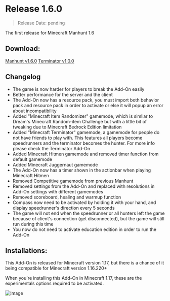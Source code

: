 # Release 1.6.0
> Release Date: pending

The first release for Minecraft Manhunt 1.6

## Download:
[Manhunt v1.6.0](https://bit.ly/mcmh160)
[Terminator v1.0.0](https://bit.ly/mcrobot100)

## Changelog
- The game is now harder for players to break the Add-On easily
- Better performance for the server and the client
- The Add-On now has a resource pack, you must import both behavior pack and resource pack in order to activate or else it will popup an error about incompatibility
- Added "Minecraft Item Randomizer" gamemode, which is simliar to Dream's Minecraft Random-item Challenge but with a little bit of tweaking due to Minecraft Bedrock Edition limitation
- Added "Minecraft Terminator" gamemode, a gamemode for people do not have friends to play with. This features all players become speedrunners and the terminator becomes the hunter. For more info please check the Terminator Add-On
- Added Minecraft Hitmen gamemode and removed timer function from default gamemode
- Added Minecraft Juggernaut gamemode
- The Add-On now has a timer shown in the actionbar when playing Minecraft Hitmen
- Removed Competitive gamemode from previous Manhunt
- Removed settings from the Add-On and replaced with resolutions in Add-On settings with different gamemodes
- Removed scoreboard, healing and warmup function
- Compass now need to be activated by holding it with your hand, and display speedrunner's direction every 5 seconds
- The game will not end when the speedrunner or all hunters left the game because of client's connection (get disconnected), but the game will still run during this time
- You now do not need to activate education edition in order to run the Add-On

## Installations:
This Add-On is released for Minecraft version 1.17, but there is a chance of it being compatible for Minecraft version 1.16.220+

When you're installing this Add-On in Minecraft 1.17, these are the experimentals options required to be activated.

![image](https://media.discordapp.net/attachments/583617915203354633/860461710761918484/unknown.png)